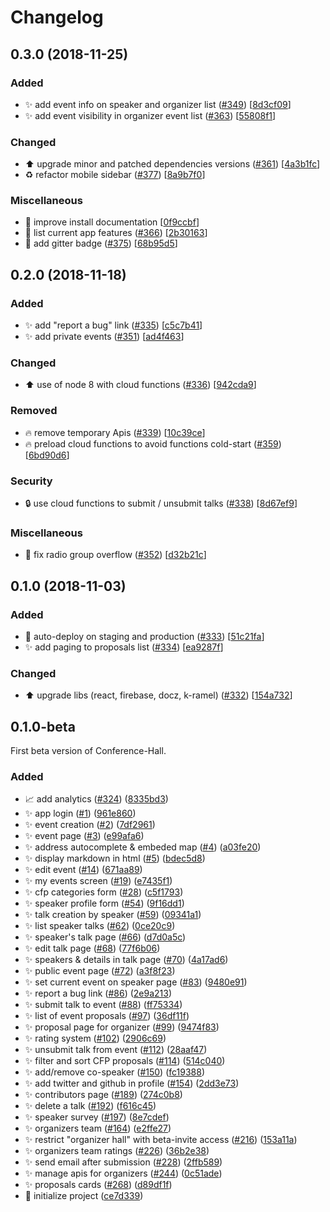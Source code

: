 # Changelog

<a name="0.3.0"></a>
## 0.3.0 (2018-11-25)

### Added

- ✨ add event info on speaker and organizer list ([#349](https://github.com/bpetetot/conference-hall/issues/349)) [[8d3cf09](https://github.com/bpetetot/conference-hall/commit/8d3cf09e5c33dc71025a7cd3deacf6207cb37a1c)]
- ✨ add event visibility in organizer event list ([#363](https://github.com/bpetetot/conference-hall/issues/363)) [[55808f1](https://github.com/bpetetot/conference-hall/commit/55808f1f26bd2b8b2ebc0e458d3835bbe9f9c102)]

### Changed

- ⬆️ upgrade minor and patched dependencies versions ([#361](https://github.com/bpetetot/conference-hall/issues/361)) [[4a3b1fc](https://github.com/bpetetot/conference-hall/commit/4a3b1fcf4587d73efffc9174688eba46e5a51bf5)]
- ♻️ refactor mobile sidebar ([#377](https://github.com/bpetetot/conference-hall/issues/377)) [[8a9b7f0](https://github.com/bpetetot/conference-hall/commit/8a9b7f001d21e65e2e1f20e72feedf922ef7a9b9)]

### Miscellaneous

- 📝 improve install documentation [[0f9ccbf](https://github.com/bpetetot/conference-hall/commit/0f9ccbf4a0b1962ace9088f1133416af7d38d69d)]
- 📝 list current app features ([#366](https://github.com/bpetetot/conference-hall/issues/366)) [[2b30163](https://github.com/bpetetot/conference-hall/commit/2b30163c7c670d53d898eb768052c10075293458)]
- 📝 add gitter badge ([#375](https://github.com/bpetetot/conference-hall/issues/375)) [[68b95d5](https://github.com/bpetetot/conference-hall/commit/68b95d58236baea50e4648c72400342244f96aaa)]


<a name="0.2.0"></a>
## 0.2.0 (2018-11-18)

### Added

- ✨ add "report a bug" link ([#335](https://github.com/bpetetot/conference-hall/issues/335)) [[c5c7b41](https://github.com/bpetetot/conference-hall/commit/c5c7b41efeaec66412db25c29329322a6bd51cfb)]
- ✨ add private events ([#351](https://github.com/bpetetot/conference-hall/issues/351)) [[ad4f463](https://github.com/bpetetot/conference-hall/commit/ad4f463df72a510f010abb3022d675dcb2a26082)]

### Changed

- ⬆️ use of node 8 with cloud functions ([#336](https://github.com/bpetetot/conference-hall/issues/336)) [[942cda9](https://github.com/bpetetot/conference-hall/commit/942cda96af32bdc26eb8ef551afb343ce79d7dac)]

### Removed

- 🔥 remove temporary Apis ([#339](https://github.com/bpetetot/conference-hall/issues/339)) [[10c39ce](https://github.com/bpetetot/conference-hall/commit/10c39ce3144e937e09a1ae1ee947599926cb9c3f)]
- 🔥 preload cloud functions to avoid functions cold-start ([#359](https://github.com/bpetetot/conference-hall/issues/359)) [[6bd90d6](https://github.com/bpetetot/conference-hall/commit/6bd90d63b04e8e35d9c96cb33060b9dd26dc4703)]

### Security

- 🔒 use cloud functions to submit / unsubmit talks ([#338](https://github.com/bpetetot/conference-hall/issues/338)) [[8d67ef9](https://github.com/bpetetot/conference-hall/commit/8d67ef956821d2c34e2c9975a615c6485790a332)]

### Miscellaneous

- 💄 fix radio group overflow ([#352](https://github.com/bpetetot/conference-hall/issues/352)) [[d32b21c](https://github.com/bpetetot/conference-hall/commit/d32b21c3a1c7828afe3cd1e703ab5051fc66da14)]


<a name="0.1.0"></a>
## 0.1.0 (2018-11-03)

### Added

- 👷 auto-deploy on staging and production ([#333](https://github.com/bpetetot/conference-hall/issues/333)) [[51c21fa](https://github.com/bpetetot/conference-hall/commit/51c21faa0831ceb39390b7f698c709022136bf27)]
- ✨ add paging to proposals list ([#334](https://github.com/bpetetot/conference-hall/issues/334)) [[ea9287f](https://github.com/bpetetot/conference-hall/commit/ea9287ff4671c69833f0aa6c21c46fd717d49747)]

### Changed

- ⬆️ upgrade libs (react, firebase, docz, k-ramel) ([#332](https://github.com/bpetetot/conference-hall/issues/332)) [[154a732](https://github.com/bpetetot/conference-hall/commit/154a732b71a77652d6a8db27023c222782b2ec6a)]


<a name="0.1.0-beta"></a>
## 0.1.0-beta

First beta version of Conference-Hall.

### Added

- :chart_with_upwards_trend: add analytics ([#324](https://github.com/bpetetot/conference-hall/issues/324)) ([8335bd3](https://github.com/bpetetot/conference-hall/commit/8335bd3813e4caee83274c7b7548e6c6189b61b4))
- :sparkles: app login ([#1](https://github.com/bpetetot/conference-hall/issues/1)) ([961e860](https://github.com/bpetetot/conference-hall/commit/961e860a6216f092c93c1391480c3a28743be29a))
- :sparkles: event creation ([#2](https://github.com/bpetetot/conference-hall/issues/2)) ([7df2961](https://github.com/bpetetot/conference-hall/commit/7df296136e10e5ecbac33b642ec2cbc750cc0572))
- :sparkles: event page ([#3](https://github.com/bpetetot/conference-hall/issues/3)) ([e99afa6](https://github.com/bpetetot/conference-hall/commit/e99afa65a4b739ae5b2ee1c19f1a684750595955))
- :sparkles: address autocomplete &amp; embeded map ([#4](https://github.com/bpetetot/conference-hall/issues/4)) ([a03fe20](https://github.com/bpetetot/conference-hall/commit/a03fe20bd084e1213bb4f1ac09b2f45e37a03191))
- :sparkles: display markdown in html ([#5](https://github.com/bpetetot/conference-hall/issues/5)) ([bdec5d8](https://github.com/bpetetot/conference-hall/commit/bdec5d8fd2938e97a556766b0b8fcfb96902a557))
- :sparkles: edit event ([#14](https://github.com/bpetetot/conference-hall/issues/14)) ([671aa89](https://github.com/bpetetot/conference-hall/commit/671aa89eba7cac06b69521a41264de295768ba74))
- :sparkles: my events screen ([#19](https://github.com/bpetetot/conference-hall/issues/19)) ([e7435f1](https://github.com/bpetetot/conference-hall/commit/e7435f1218679b72d8a955e9e8614957f54f1e13))
- :sparkles: cfp categories form ([#28](https://github.com/bpetetot/conference-hall/issues/28)) ([c5f1793](https://github.com/bpetetot/conference-hall/commit/c5f1793d69e70d9553dd298cdfa5cd355d402f93))
- :sparkles: speaker profile form ([#54](https://github.com/bpetetot/conference-hall/issues/54)) ([9f16dd1](https://github.com/bpetetot/conference-hall/commit/9f16dd1614dc5949d284b37c90f296b3d57b93fa))
- :sparkles: talk creation by speaker ([#59](https://github.com/bpetetot/conference-hall/issues/59)) ([09341a1](https://github.com/bpetetot/conference-hall/commit/09341a13289a4d49a5ae9512f48b4c58310c9a40))
- :sparkles: list speaker talks ([#62](https://github.com/bpetetot/conference-hall/issues/62)) ([0ce20c9](https://github.com/bpetetot/conference-hall/commit/0ce20c93d60e99d2a01a019c64b528d82292b7a4))
- :sparkles: speaker&#x27;s talk page ([#66](https://github.com/bpetetot/conference-hall/issues/66)) ([d7d0a5c](https://github.com/bpetetot/conference-hall/commit/d7d0a5c31d37a23aae92bfe7859901cdcfbde525))
- :sparkles: edit talk page ([#68](https://github.com/bpetetot/conference-hall/issues/68)) ([77f6b06](https://github.com/bpetetot/conference-hall/commit/77f6b065541e30725fd691c7e0d878b6d807ea24))
- :sparkles: speakers &amp; details in talk page ([#70](https://github.com/bpetetot/conference-hall/issues/70)) ([4a17ad6](https://github.com/bpetetot/conference-hall/commit/4a17ad6805f7a6763c7b57c2c2eaa86b966ab8ad))
- :sparkles: public event page ([#72](https://github.com/bpetetot/conference-hall/issues/72)) ([a3f8f23](https://github.com/bpetetot/conference-hall/commit/a3f8f23aae6df7f6176e95e5a6bb03acb7dc613e))
- :sparkles: set current event on speaker page ([#83](https://github.com/bpetetot/conference-hall/issues/83)) ([9480e91](https://github.com/bpetetot/conference-hall/commit/9480e914075f161a7a8cce693cb44d8f8dbd35cb))
- :sparkles: report a bug link ([#86](https://github.com/bpetetot/conference-hall/issues/86)) ([2e9a213](https://github.com/bpetetot/conference-hall/commit/2e9a213581e05bf52468ea5a92aabcb70b8c40ad))
- :sparkles: submit talk to event ([#88](https://github.com/bpetetot/conference-hall/issues/88)) ([ff75334](https://github.com/bpetetot/conference-hall/commit/ff753343e98c75a20565a316a046e1253952fa14))
- :sparkles: list of event proposals ([#97](https://github.com/bpetetot/conference-hall/issues/97)) ([36df11f](https://github.com/bpetetot/conference-hall/commit/36df11f6af42944073157eb32a0e4f2cd7321679))
- :sparkles: proposal page for organizer ([#99](https://github.com/bpetetot/conference-hall/issues/99)) ([9474f83](https://github.com/bpetetot/conference-hall/commit/9474f83da171d59d1761cd34cba5404e90914336))
- :sparkles: rating system ([#102](https://github.com/bpetetot/conference-hall/issues/102)) ([2906c69](https://github.com/bpetetot/conference-hall/commit/2906c69a7f51b9c7662bb0cc24c29cf8b82f1c5e))
- :sparkles: unsubmit talk from event ([#112](https://github.com/bpetetot/conference-hall/issues/112)) ([28aaf47](https://github.com/bpetetot/conference-hall/commit/28aaf47c5ccbcf0f28fe65a469e588873df08c44))
- :sparkles: filter and sort CFP proposals ([#114](https://github.com/bpetetot/conference-hall/issues/114)) ([514c040](https://github.com/bpetetot/conference-hall/commit/514c04053f22d59c560c5a1b0d3668c170337b67))
- :sparkles: add/remove co-speaker ([#150](https://github.com/bpetetot/conference-hall/issues/150)) ([fc19388](https://github.com/bpetetot/conference-hall/commit/fc193887a26c8faffac4cbd84ea857782ba06e87))
- :sparkles: add twitter and github in profile ([#154](https://github.com/bpetetot/conference-hall/issues/154)) ([2dd3e73](https://github.com/bpetetot/conference-hall/commit/2dd3e73125eb992698525341f9b70b3d1e6ed582))
- :sparkles: contributors page ([#189](https://github.com/bpetetot/conference-hall/issues/189)) ([274c0b8](https://github.com/bpetetot/conference-hall/commit/274c0b8a4437b46e88ce8fa661c2632690c8880a))
- :sparkles: delete a talk ([#192](https://github.com/bpetetot/conference-hall/issues/192)) ([f616c45](https://github.com/bpetetot/conference-hall/commit/f616c45422fcd760bd82c199ed46a538e9dc81ff))
- :sparkles: speaker survey ([#197](https://github.com/bpetetot/conference-hall/issues/197)) ([8e7cdef](https://github.com/bpetetot/conference-hall/commit/8e7cdef423fc74562183efd5c8ccc5c06808fba4))
- :sparkles: organizers team ([#164](https://github.com/bpetetot/conference-hall/issues/164)) ([e2ffe27](https://github.com/bpetetot/conference-hall/commit/e2ffe274556629926b5b3a2310b3ccb347b3d2e6))
- :sparkles: restrict &quot;organizer hall&quot; with beta-invite access ([#216](https://github.com/bpetetot/conference-hall/issues/216)) ([153a11a](https://github.com/bpetetot/conference-hall/commit/153a11a8871b65b266943c0107323ceeb1d15d87))
- :sparkles: organizers team ratings ([#226](https://github.com/bpetetot/conference-hall/issues/226)) ([36b2e38](https://github.com/bpetetot/conference-hall/commit/36b2e389bf228ecff87826eaf9227fe88b4df6ff))
- :sparkles: send email after submission ([#228](https://github.com/bpetetot/conference-hall/issues/228)) ([2ffb589](https://github.com/bpetetot/conference-hall/commit/2ffb5898b95a113579255e41b8a599d023f92819))
- :sparkles: manage apis for organizers ([#244](https://github.com/bpetetot/conference-hall/issues/244)) ([0c51ade](https://github.com/bpetetot/conference-hall/commit/0c51ade65bd97026d13913d981d458c976b31382))
- :sparkles: proposals cards ([#268](https://github.com/bpetetot/conference-hall/issues/268)) ([d89df1f](https://github.com/bpetetot/conference-hall/commit/d89df1f0b4f09d18f87ca4c257f64cd6bff0cac7))
- :tada: initialize project ([ce7d339](https://github.com/bpetetot/conference-hall/commit/ce7d33916d90da36f137d9caa4c3feaa5ba1ac2f))
